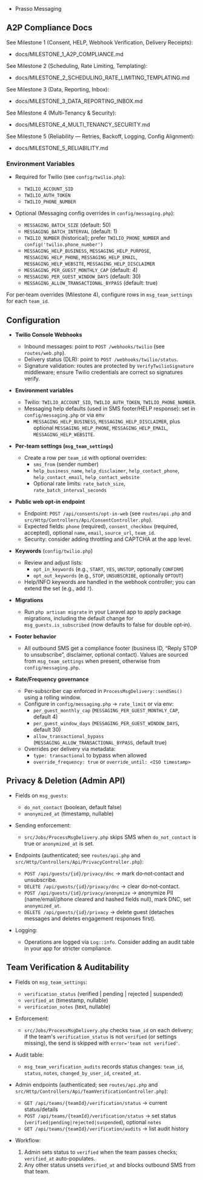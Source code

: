 * Prasso Messaging

## A2P Compliance Docs

See Milestone 1 (Consent, HELP, Webhook Verification, Delivery Receipts):

- docs/MILESTONE_1_A2P_COMPLIANCE.md

See Milestone 2 (Scheduling, Rate Limiting, Templating):

- docs/MILESTONE_2_SCHEDULING_RATE_LIMITING_TEMPLATING.md

See Milestone 3 (Data, Reporting, Inbox):

- docs/MILESTONE_3_DATA_REPORTING_INBOX.md

See Milestone 4 (Multi‑Tenancy & Security):

- docs/MILESTONE_4_MULTI_TENANCY_SECURITY.md

See Milestone 5 (Reliability — Retries, Backoff, Logging, Config Alignment):

- docs/MILESTONE_5_RELIABILITY.md

### Environment Variables

- Required for Twilio (see `config/twilio.php`):
  - `TWILIO_ACCOUNT_SID`
  - `TWILIO_AUTH_TOKEN`
  - `TWILIO_PHONE_NUMBER`

- Optional (Messaging config overrides in `config/messaging.php`):
  - `MESSAGING_BATCH_SIZE` (default: 50)
  - `MESSAGING_BATCH_INTERVAL` (default: 1)
  - `TWILIO_NUMBER` (historical); prefer `TWILIO_PHONE_NUMBER` and `config('twilio.phone_number')`
  - `MESSAGING_HELP_BUSINESS`, `MESSAGING_HELP_PURPOSE`, `MESSAGING_HELP_PHONE`, `MESSAGING_HELP_EMAIL`, `MESSAGING_HELP_WEBSITE`, `MESSAGING_HELP_DISCLAIMER`
  - `MESSAGING_PER_GUEST_MONTHLY_CAP` (default: 4)
  - `MESSAGING_PER_GUEST_WINDOW_DAYS` (default: 30)
  - `MESSAGING_ALLOW_TRANSACTIONAL_BYPASS` (default: true)

For per‑team overrides (Milestone 4), configure rows in `msg_team_settings` for each `team_id`.

## Configuration

- **Twilio Console Webhooks**
  - Inbound messages: point to `POST /webhooks/twilio` (see `routes/web.php`).
  - Delivery status (DLR): point to `POST /webhooks/twilio/status`.
  - Signature validation: routes are protected by `VerifyTwilioSignature` middleware; ensure Twilio credentials are correct so signatures verify.

- **Environment variables**
  - Twilio: `TWILIO_ACCOUNT_SID`, `TWILIO_AUTH_TOKEN`, `TWILIO_PHONE_NUMBER`.
  - Messaging help defaults (used in SMS footer/HELP response): set in `config/messaging.php` or via env
    - `MESSAGING_HELP_BUSINESS`, `MESSAGING_HELP_DISCLAIMER`, plus optional `MESSAGING_HELP_PHONE`, `MESSAGING_HELP_EMAIL`, `MESSAGING_HELP_WEBSITE`.

- **Per‑team settings (`msg_team_settings`)**
  - Create a row per `team_id` with optional overrides:
    - `sms_from` (sender number)
    - `help_business_name`, `help_disclaimer`, `help_contact_phone`, `help_contact_email`, `help_contact_website`
    - Optional rate limits: `rate_batch_size`, `rate_batch_interval_seconds`

- **Public web opt‑in endpoint**
  - Endpoint: `POST /api/consents/opt-in-web` (see `routes/api.php` and `src/Http/Controllers/Api/ConsentController.php`).
  - Expected fields: `phone` (required), `consent_checkbox` (required, accepted), optional `name`, `email`, `source_url`, `team_id`.
  - Security: consider adding throttling and CAPTCHA at the app level.

- **Keywords** (`config/twilio.php`)
  - Review and adjust lists:
    - `opt_in_keywords` (e.g., `START`, `YES`, `UNSTOP`, optionally `CONFIRM`)
    - `opt_out_keywords` (e.g., `STOP`, `UNSUBSCRIBE`, optionally `OPTOUT`)
  - Help/INFO keywords are handled in the webhook controller; you can extend the set (e.g., add `?`).

- **Migrations**
  - Run `php artisan migrate` in your Laravel app to apply package migrations, including the default change for `msg_guests.is_subscribed` (now defaults to false for double opt‑in).

- **Footer behavior**
  - All outbound SMS get a compliance footer (business ID, “Reply STOP to unsubscribe”, disclaimer, optional contact). Values are sourced from `msg_team_settings` when present, otherwise from `config/messaging.php`.

- **Rate/Frequency governance**
  - Per‑subscriber cap enforced in `ProcessMsgDelivery::sendSms()` using a rolling window.
  - Configure in `config/messaging.php` → `rate_limit` or via env:
    - `per_guest_monthly_cap` (`MESSAGING_PER_GUEST_MONTHLY_CAP`, default 4)
    - `per_guest_window_days` (`MESSAGING_PER_GUEST_WINDOW_DAYS`, default 30)
    - `allow_transactional_bypass` (`MESSAGING_ALLOW_TRANSACTIONAL_BYPASS`, default true)
  - Overrides per delivery via metadata:
    - `type: transactional` to bypass when allowed
    - `override_frequency: true` or `override_until: <ISO timestamp>`

## Privacy & Deletion (Admin API)

- Fields on `msg_guests`:
  - `do_not_contact` (boolean, default false)
  - `anonymized_at` (timestamp, nullable)

- Sending enforcement:
  - `src/Jobs/ProcessMsgDelivery.php` skips SMS when `do_not_contact` is true or `anonymized_at` is set.

- Endpoints (authenticated; see `routes/api.php` and `src/Http/Controllers/Api/PrivacyController.php`):
  - `POST /api/guests/{id}/privacy/dnc` → mark do‑not‑contact and unsubscribe.
  - `DELETE /api/guests/{id}/privacy/dnc` → clear do‑not‑contact.
  - `POST /api/guests/{id}/privacy/anonymize` → anonymize PII (name/email/phone cleared and hashed fields null), mark DNC, set `anonymized_at`.
  - `DELETE /api/guests/{id}/privacy` → delete guest (detaches messages and deletes engagement responses first).

- Logging:
  - Operations are logged via `Log::info`. Consider adding an audit table in your app for stricter compliance.

## Team Verification & Auditability

- Fields on `msg_team_settings`:
  - `verification_status` (verified | pending | rejected | suspended)
  - `verified_at` (timestamp, nullable)
  - `verification_notes` (text, nullable)

- Enforcement:
  - `src/Jobs/ProcessMsgDelivery.php` checks `team_id` on each delivery; if the team's `verification_status` is not `verified` (or settings missing), the send is skipped with `error='team not verified'`.

- Audit table:
  - `msg_team_verification_audits` records status changes: `team_id`, `status`, `notes`, `changed_by_user_id`, `created_at`.

- Admin endpoints (authenticated; see `routes/api.php` and `src/Http/Controllers/Api/TeamVerificationController.php`):
  - `GET /api/teams/{teamId}/verification/status` → current status/details
  - `POST /api/teams/{teamId}/verification/status` → set status (`verified|pending|rejected|suspended`), optional `notes`
  - `GET /api/teams/{teamId}/verification/audits` → list audit history

- Workflow:
  1. Admin sets status to `verified` when the team passes checks; `verified_at` auto-populates.
  2. Any other status unsets `verified_at` and blocks outbound SMS from that team.
